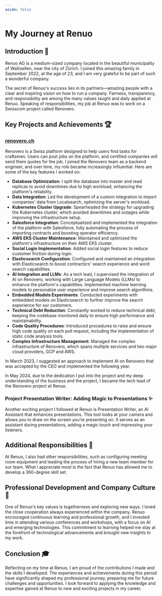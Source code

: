 ```yaml
---
aside: false
---
```



# My Journey at Renuo

## Introduction 🌟
Renuo AG is a medium-sized company located in the beautiful municipality of Wallisellen, near the city of Zürich. I joined this amazing family in September 2022, at the age of 23, and I am very grateful to be part of such a wonderful company.

The secret of Renuo's success lies in its partners—amazing people with a clear and inspiring vision on how to run a company. Fairness, transparency, and responsibility are among the many values taught and daily applied at Renuo. Speaking of responsibilities, my job at Renuo was to work on a Swisscom project called Renovero.

## Key Projects and Achievements 🏆

### [renovero.ch](https://renovero.ch)
Renovero is a Swiss platform designed to help users find tasks for craftsmen. Users can post jobs on the platform, and certified companies will send them quotes for the job. I joined the Renovero team as a backend engineer, and over time, my role became increasingly influential. Here are some of the key features I worked on:

- **Database Optimization**: I split the database into master and read replicas to avoid downtimes due to high workload, enhancing the platform's reliability.
- **Data Integration**: Led the development of a custom integration to import companies' data from Localsearch, optimizing the server's workload.
- **Kubernetes Cluster Upgrade**: Spearheaded the strategy for upgrading the Kubernetes cluster, which avoided downtimes and outages while improving the infrastructure setup.
- **Salesforce Integration**: Conceptualized and implemented the integration of the platform with Salesforce, fully automating the process of importing contracts and boosting operator efficiency.
- **AWS EKS Cluster Maintenance**: Maintained and optimized the platform's infrastructure on their AWS EKS cluster.
- **Social Login Implementation**: Added social login features to reduce customer friction during login.
- **Elasticsearch Configuration**: Configured and maintained an integration with Elasticsearch to boost contractors' search experience and word search capabilities.
- **AI Integration and LLMs**: As a tech lead, I supervised the integration of AI on Renovero, working with Large Language Models (LLMs) to enhance the platform's capabilities. Implemented machine learning models to personalize user experience and improve search algorithms.
- **Embedded Models Experiments**: Conducted experiments with embedded models on Elasticsearch to further improve the search experience for our customers.
- **Technical Debt Reduction**: Constantly worked to reduce technical debt, keeping the codebase monitored daily to ensure high performance and maintainability.
- **Code Quality Procedures**: Introduced procedures to raise and ensure high code quality on each pull request, including the implementation of static code analysis tools.
- **Complex Infrastructure Management**: Managed the complex infrastructure of Renovero, which spans multiple services and two major cloud providers, GCP and AWS.

In March 2023, I suggested an approach to implement AI on Renovero that was accepted by the CEO and implemented the following year.

In May 2024, due to the dedication I put into the project and my deep understanding of the business and the project, I became the tech lead of the Renovero project at Renuo.

### Project Presentation Writer: Adding Magic to Presentations ✨
Another exciting project I followed at Renuo is Presentation Writer, an AI Assistant that enhances presentations. This tool looks at your camera and allows you to draw on the screen you’re presenting on. It serves as an assistant during presentations, adding a magic touch and impressing your listeners.

## Additional Responsibilities 🔧

At Renuo, I also had other responsibilities, such as configuring meeting room equipment and leading the process of hiring a new team member for our team. What I appreciate most is the fact that Renuo has allowed me to develop a 360-degree skill set.

## Professional Development and Company Culture 🌱

One of Renuo's key values is togetherness and exploring new ways. I loved the close cooperation always experienced within the company. Renuo encouraged continuous learning and professional growth, and I invested time in attending various conferences and workshops, with a focus on AI and emerging technologies. This commitment to learning helped me stay at the forefront of technological advancements and brought new insights to my work.

## Conclusion 🎓

Reflecting on my time at Renuo, I am proud of the contributions I made and the skills I developed. The experiences and achievements during this period have significantly shaped my professional journey, preparing me for future challenges and opportunities. I look forward to applying the knowledge and expertise gained at Renuo to new and exciting projects in my career.
